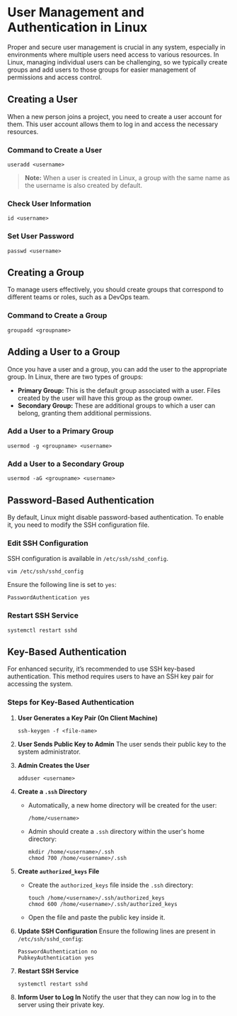 
# **User Management and Authentication in Linux**

Proper and secure user management is crucial in any system, especially in environments where multiple users need access to various resources. In Linux, managing individual users can be challenging, so we typically create groups and add users to those groups for easier management of permissions and access control.

## **Creating a User**
When a new person joins a project, you need to create a user account for them. This user account allows them to log in and access the necessary resources.

### **Command to Create a User**
```
useradd <username>
```
> **Note:** When a user is created in Linux, a group with the same name as the username is also created by default.

### **Check User Information**
```
id <username>
```

### **Set User Password**
```
passwd <username>
```

## **Creating a Group**
To manage users effectively, you should create groups that correspond to different teams or roles, such as a DevOps team.

### **Command to Create a Group**
```
groupadd <groupname>
```

## **Adding a User to a Group**
Once you have a user and a group, you can add the user to the appropriate group. In Linux, there are two types of groups:

- **Primary Group:** This is the default group associated with a user. Files created by the user will have this group as the group owner.
- **Secondary Group:** These are additional groups to which a user can belong, granting them additional permissions.

### **Add a User to a Primary Group**
```
usermod -g <groupname> <username>
```

### **Add a User to a Secondary Group**
```
usermod -aG <groupname> <username>
```

## **Password-Based Authentication**

By default, Linux might disable password-based authentication. To enable it, you need to modify the SSH configuration file.

### **Edit SSH Configuration**
SSH configuration is available in `/etc/ssh/sshd_config`.

```
vim /etc/ssh/sshd_config
```

Ensure the following line is set to `yes`:
```plaintext
PasswordAuthentication yes
```

### **Restart SSH Service**
```
systemctl restart sshd
```

## **Key-Based Authentication**
For enhanced security, it’s recommended to use SSH key-based authentication. This method requires users to have an SSH key pair for accessing the system.

### **Steps for Key-Based Authentication**

1. **User Generates a Key Pair (On Client Machine)**
   ```
   ssh-keygen -f <file-name>
   ```

2. **User Sends Public Key to Admin**
   The user sends their public key to the system administrator.

3. **Admin Creates the User**
   ```
   adduser <username>
   ```

4. **Create a `.ssh` Directory**
   - Automatically, a new home directory will be created for the user:
     ```
     /home/<username>
     ```
   - Admin should create a `.ssh` directory within the user's home directory:
     ```
     mkdir /home/<username>/.ssh
     chmod 700 /home/<username>/.ssh
     ```

5. **Create `authorized_keys` File**
   - Create the `authorized_keys` file inside the `.ssh` directory:
     ```
     touch /home/<username>/.ssh/authorized_keys
     chmod 600 /home/<username>/.ssh/authorized_keys
     ```
   - Open the file and paste the public key inside it.

6. **Update SSH Configuration**
   Ensure the following lines are present in `/etc/ssh/sshd_config`:
   ```plaintext
   PasswordAuthentication no
   PubkeyAuthentication yes
   ```

7. **Restart SSH Service**
   ```
   systemctl restart sshd
   ```

8. **Inform User to Log In**
   Notify the user that they can now log in to the server using their private key.
   